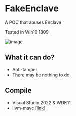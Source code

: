 # FakeEnclave
A POC that abuses Enclave

Tested in Win10 1809

![image](https://user-images.githubusercontent.com/13917777/189128521-bf4e0691-bed8-41b1-aa7b-bd9ed17e39f7.png)

## What it can do?
- Anti-tamper
- There may be nothing to do

## Compile
- Visual Studio 2022 & WDK11
- llvm-msvc [[link]](https://github.com/backengineering/llvm-msvc/releases)
